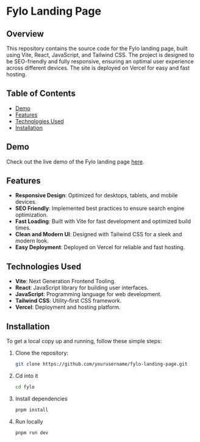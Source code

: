 # Fylo Landing Page

## Overview

This repository contains the source code for the Fylo landing page, built using Vite, React, JavaScript, and Tailwind CSS. The project is designed to be SEO-friendly and fully responsive, ensuring an optimal user experience across different devices. The site is deployed on Vercel for easy and fast hosting.

## Table of Contents

- [Demo](#demo)
- [Features](#features)
- [Technologies Used](#technologies-used)
- [Installation](#installation)


## Demo

Check out the live demo of the Fylo landing page [here](https://fylo-snowy.vercel.app).

## Features

- **Responsive Design**: Optimized for desktops, tablets, and mobile devices.
- **SEO Friendly**: Implemented best practices to ensure search engine optimization.
- **Fast Loading**: Built with Vite for fast development and optimized build times.
- **Clean and Modern UI**: Designed with Tailwind CSS for a sleek and modern look.
- **Easy Deployment**: Deployed on Vercel for reliable and fast hosting.

## Technologies Used

- **Vite**: Next Generation Frontend Tooling.
- **React**: JavaScript library for building user interfaces.
- **JavaScript**: Programming language for web development.
- **Tailwind CSS**: Utility-first CSS framework.
- **Vercel**: Deployment and hosting platform.

## Installation

To get a local copy up and running, follow these simple steps:

1. Clone the repository:
   ```bash
   git clone https://github.com/yourusername/fylo-landing-page.git
   ```
2. Cd into it
   ```bash
   cd fylo
   ```
3. Install dependencies
   ```bash
   pnpm install
   ```
5. Run locally
   ```bash
   pnpm run dev
   ```
